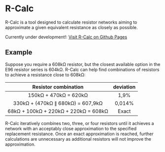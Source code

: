 # R-Calc

R-Calc is a tool designed to calculate resistor networks aiming to approximate a given equivalent resistance as closely as possible.

Currently under development!:
[Visit R-Calc on Github Pages](https://mitchilaser.github.io/R-Calc/)

## Example

Suppose you require a 608kΩ resistor, but the closest available option in the E96 resistor series is 604kΩ. R-Calc can help find combinations of resistors to achieve a resistance close to 608kΩ:

|         Resistor combination         | deviation |
|:------------------------------------:|:---------:|
|         150kΩ + 470kΩ = 620kΩ        |    1,9%   |
|   330kΩ + (470kΩ ∥ 680kΩ) = 607,9kΩ  |   0,014%  |
| 68kΩ + 100kΩ + 220kΩ + 220kΩ = 608kΩ |   Exact   |

R-Calc iteratively combines two, three, or four resistors until it achieves a network with an acceptably close approximation to the specified replacement resistance. Once an exact approximation is reached, further calculations are unnecessary as additional resistors will not improve the approximation.
